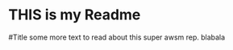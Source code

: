 THIS is my Readme
=================

#Title
some more text to read about this super awsm rep.
blabala
